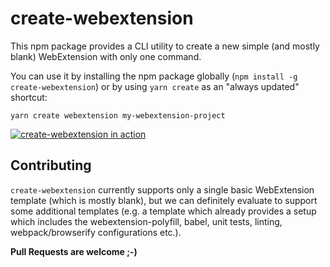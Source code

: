 # create-webextension

This npm package provides a CLI utility to create a new simple (and mostly blank) WebExtension
with only one command.

You can use it by installing the npm package globally (`npm install -g create-webextension`)
or by using `yarn create` as an "always updated" shortcut:

```
yarn create webextension my-webextension-project
```

[![create-webextension in action][screenshot]][screencast]

## Contributing

`create-webextension` currently supports only a single basic WebExtension template
(which is mostly blank), but we can definitely evaluate to support some additional templates
(e.g. a template which already provides a setup which includes the webextension-polyfill,
babel, unit tests, linting,  webpack/browserify configurations etc.).

**Pull Requests are welcome ;-)**

[screenshot]: https://raw.githubusercontent.com/rpl/create-webextension/master/assets/screenshot.png
[screencast]: https://youtu.be/jfGqhvOCpj8

